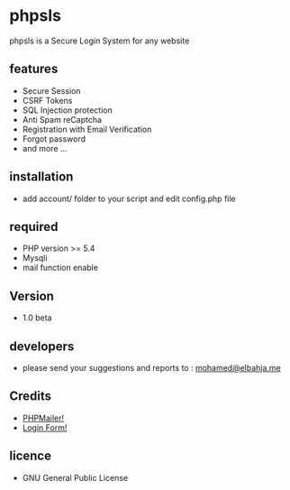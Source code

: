 # phpsls
phpsls is a Secure Login System for any website

## features

- Secure Session
- CSRF Tokens
- SQL Injection protection
- Anti Spam reCaptcha
- Registration with Email Verification
- Forgot password
- and more ... 

## installation 

- add account/ folder to your script and edit config.php file

## required

- PHP version >= 5.4
- Mysqli
- mail function enable

## Version 
- 1.0 beta

## developers

- please send your suggestions and reports to : mohamed@elbahja.me

## Credits

- [PHPMailer!](https://github.com/PHPMailer/PHPMailer)
- [ Login Form!](https://codepen.io/ace-subido/pen/Cuiep)

## licence

- GNU General Public License

